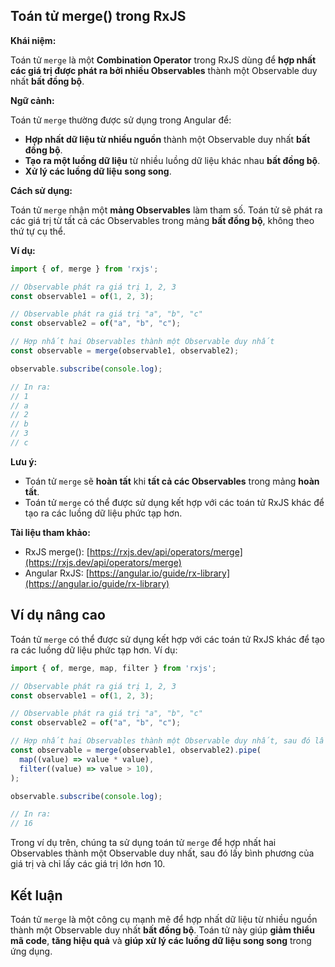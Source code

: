 ## Toán tử merge() trong RxJS

**Khái niệm:**

Toán tử `merge` là một **Combination Operator** trong RxJS dùng để **hợp nhất các giá trị được phát ra bởi nhiều Observables** thành một Observable duy nhất **bất đồng bộ**.

**Ngữ cảnh:**

Toán tử `merge` thường được sử dụng trong Angular để:

* **Hợp nhất dữ liệu từ nhiều nguồn** thành một Observable duy nhất **bất đồng bộ**.
* **Tạo ra một luồng dữ liệu** từ nhiều luồng dữ liệu khác nhau **bất đồng bộ**.
* **Xử lý các luồng dữ liệu** **song song**.

**Cách sử dụng:**

Toán tử `merge` nhận một **mảng Observables** làm tham số. Toán tử sẽ phát ra các giá trị từ tất cả các Observables trong mảng **bất đồng bộ**, không theo thứ tự cụ thể.

**Ví dụ:**

```typescript
import { of, merge } from 'rxjs';

// Observable phát ra giá trị 1, 2, 3
const observable1 = of(1, 2, 3);

// Observable phát ra giá trị "a", "b", "c"
const observable2 = of("a", "b", "c");

// Hợp nhất hai Observables thành một Observable duy nhất
const observable = merge(observable1, observable2);

observable.subscribe(console.log);

// In ra:
// 1
// a
// 2
// b
// 3
// c
```

**Lưu ý:**

* Toán tử `merge` sẽ **hoàn tất** khi **tất cả các Observables** trong mảng **hoàn tất**.
* Toán tử `merge` có thể được sử dụng kết hợp với các toán tử RxJS khác để tạo ra các luồng dữ liệu phức tạp hơn.

**Tài liệu tham khảo:**

* RxJS merge(): [https://rxjs.dev/api/operators/merge](https://rxjs.dev/api/operators/merge)
* Angular RxJS: [https://angular.io/guide/rx-library](https://angular.io/guide/rx-library)

## Ví dụ nâng cao

Toán tử `merge` có thể được sử dụng kết hợp với các toán tử RxJS khác để tạo ra các luồng dữ liệu phức tạp hơn. Ví dụ:

```typescript
import { of, merge, map, filter } from 'rxjs';

// Observable phát ra giá trị 1, 2, 3
const observable1 = of(1, 2, 3);

// Observable phát ra giá trị "a", "b", "c"
const observable2 = of("a", "b", "c");

// Hợp nhất hai Observables thành một Observable duy nhất, sau đó lấy bình phương của giá trị và chỉ lấy các giá trị lớn hơn 10
const observable = merge(observable1, observable2).pipe(
  map((value) => value * value),
  filter((value) => value > 10),
);

observable.subscribe(console.log);

// In ra:
// 16
```

Trong ví dụ trên, chúng ta sử dụng toán tử `merge` để hợp nhất hai Observables thành một Observable duy nhất, sau đó lấy bình phương của giá trị và chỉ lấy các giá trị lớn hơn 10.

## Kết luận

Toán tử `merge` là một công cụ mạnh mẽ để hợp nhất dữ liệu từ nhiều nguồn thành một Observable duy nhất **bất đồng bộ**. Toán tử này giúp **giảm thiểu mã code**, **tăng hiệu quả** và **giúp xử lý các luồng dữ liệu song song** trong ứng dụng.
